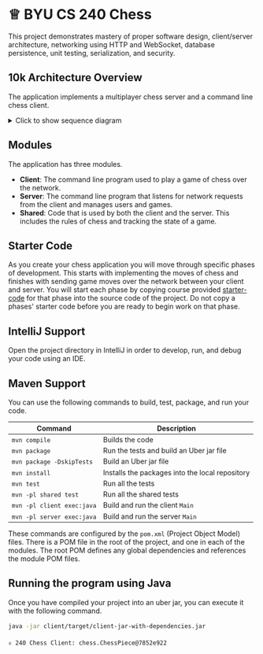 # ♕ BYU CS 240 Chess

This project demonstrates mastery of proper software design, client/server architecture, networking using HTTP and WebSocket, database persistence, unit testing, serialization, and security.

## 10k Architecture Overview

The application implements a multiplayer chess server and a command line chess client.

[//]: # ([![Sequence Diagram]&#40;./sequence_diagram.svg&#41;]&#40;https://sequencediagram.org/index.html#initialData=IYYwLg9gTgBAwgGwJYFMB2YBQAHYUxIhK4YwDKKUAbpTngUSWDABLBoAmCtu+hx7ZhWqEUdPo0EwAIsDDAAgiBAoAzqswc5wAEbBVKGBx2ZM6MFACeq3ETQBzGAAYAdAE5M9qBACu2AMQALADMABwATG4gMP7I9gAWYDoIPoYASij2SKpgtIiopAC0AHzklDRQAFwwANoACgDyZAAqALowAPQ+BlAAOmgA3gBE3ZRowAC2KEOVQzBDADTzuOoA7tAcM3OL8ygTwEgIW-MAvpjCFTAlrOxclNXDo1DjU8c7Qyuq61Cbs-NLQz2ByOfyGZzYnG4sGuF1E1SgmWyuSgAAoMlkcpQMgBHVI5ACU53KoiupVk8iUKnU1XsKDAAFUeiini8UITyYplGpVKSjDpKgAxJCcGCMygcmA6SwwFmTMQ6BHAADWop6MFWSDA8RlPVZMGACEVHGlKAAHkiNBzKdyrjDiSpqmKoByiSIVLbShd7jAFIaUMBjc1legAKKmlTYAgQNCuy6Fa75czVQJOYL9YZTdTAWkzeYhqDeKo6sZy-V+gPS+RK9BgsycTBWrnqD1lN0oapoHwIBCxknXRtU1SVECK3JO5k9Dns7TW5vXYyVBQcDiq8XaXvu-szptDkf+3IKHxalHAI-xKcN7eD3kLpcrw9al2wzfXCF3IvopFYtRdrBvqEtl6RaPLqcpzNU2wAqeWrNBA1ZoOB8ynLGlAtomGDVOEThOOmIyga8MAQf88zQfEsHwYh2xnOgHCmF4vgBNA7C0jEApwCG0hwAoMAADIQFkMbocwdrUN69RNG0nQGOoSDRrhsqvKCAKfN8vxUShUAlP+9wgSWimQcs+hfBsbzgrcUIlM+7YIPxwoonxAk4niYCElZJQDtylS0gyTIKWyl4UjuJQLkKIpOhKUrFs8cobigAA88YedS4Xrm5xRWZUFRIAAZpYTp1EZqkoil8hLCpGyufaKDuVenl7nIKAPvEJ5nheSWqMF-J3j6Z4yOu2lQAlhQZQ5woZKov4aUNA2VAM8x+W8UFnuRNagjAZxCUNQGVFhOGDPN+HTEpJHLXBq3bOtda0Z43h+P4XgoOgMRxIkD1PQ5vhYEJvLbbU0ghjxIbNCG7QdNJqiyWg-SkStMZAVp5n3KR0BIAAXnIkPVHFMNnWgxSYANllVZUNn2J99n8Z9TlqC5sU1YFg5eXS444-B04M9ynWVAA4nSq6wNl3gTD1WrmIQGPRjAsOxUN7WVCVwB08UcsIhMEA0E1E5rvI7OcoOXMZGrND6meYsgBLaAwJA8H6uoEBEA1K4alq-ME4jg3xiNlNHuNk1AdN7uzRtyDmFt5T3Lt6bUfWN0Mf4CIrv42DCiqPFIjA3Nyho30iRU1Q1NzQOg-YcrQ6d8EaQjkJI2eKPo1GaBY6z6D44T6XE8gOSZ5m9lIt3ajUwSSty95LPl+guuzh1xQLrzzBOjAgsQMLTVmxbUu4zLiW1clk6pVV9N6553m+gg-eqCik9BTP-Jzz63YZ1nW+FHLcAQN2KDgJDcX9xyrfu2HNslQ05dyzuNbA0YDBTXjDNOaQwS6ZlzDUYYCCUAAElpC5gAIzhGCIEAEqx4iahQE6Vki15jJFAEqUhYFjrwLlAAOTlKCE4SwXDsJgK0YOBQwCALzpHfa9DEH5xQXKDB2DcH4PmIQ4hND9LESGJQkA1DDrkKESgJhUwWFsI4Vwq6dFboBA4AAdjcE4FATgYghmCHAdiAA2eAo5DD9xgJgHOnpw5FnEi0YupdxjjyhoI1BmijoXTOPDYoM1kZQDRhbJuATijpnmME2hYS3bV00u3IB9Vcj9xRHAJx-dB60zSiPZmTJm5oCvvrG+PM+YLyXivU2GBxYNw3hXKyssd5DgVsPbpw5Clyi1s6bQ1TOa1O6mgFAqxH5THVJqbUC8nxVS6Rzakv9+oAM9sTAp+4UBFLUBAtAUD-YwMDnA1B4jqg4LwZdTa2zRJVAERcsRmDrmSMujRAxcdLAoG7BAGZsQkAJDAL8-5MyABSEBhSzMMP4JRSo3EhyKB4x5+c6j0kkh0VBZcYK4ySR8BAwBflQDfjZKAWwADqLA0HAw6AAIR4goOAABpd4ly3kwBuYES6ESom1xifXTGMBsYJIJdgIlJKyXQCpTSuljLmVsoBByiRtyzIZKJkAgAVtCtAeSoXCgObiGmlU2yHynkzHylAWp4rZgFI+6guZ3waULEW8Q15tOlp07eayel73kH031lq8kcrGY62pd8XGNNhTADBW85YbIDaU-pAYOCwTyU8DkZVJWUGlVAMN08Fz0mwFoXIMbnbaimasBA0pU0oBXAvCtVt3VIFgBK4lqEQDv2gOk98fC4QGr1XKcBkCxCnMKLA7hocHn8OwlHfRsc7peGJc9YFr0oArsQP6WAwBsAStaZDVx7jWx5z+gDIGINOjGErpE856r3yaqoHCEA3A8AKD3cgc2DdL6BodbuV9UBT5OgvgWrm0g-l0jUGWBA-MeQwtFkYbQegTkH2Vv0l927T5NVhiB+1U8uZbrwDyA0MHV4tK-YenDMB4PusQ-IZDY7UNyww2+7s58f3tTAxB3IxGH7n2o5bBDpbdD6DEANftDpCOAY-Qe6MI7jmMceQHDJQckU8L4RHOdgxo60SAA&#41;)

<details>
    <summary>Click to show sequence diagram</summary>
    <a href="https://sequencediagram.org/index.html#initialData=IYYwLg9gTgBAwgGwJYFMB2YBQAHYUxIhK4YwDKKUAbpTngUSWDABLBoAmCtu+hx7ZhWqEUdPo0EwAIsDDAAgiBAoAzqswc5wAEbBVKGBx2ZM6MFACeq3ETQBzGAAYAdAE5M9qBACu2AMQALADMABwATG4gMP7I9gAWYDoIPoYASij2SKpgtIiopAC0AHzklDRQAFwwANoACgDyZAAqALowAPQ+BlAAOmgA3gBE3ZRowAC2KEOVQzBDADTzuOoA7tAcM3OL8ygTwEgIW-MAvpjCFTAlrOxclNXDo1DjU8c7Qyuq61Cbs-NLQz2ByOfyGZzYnG4sGuF1E1SgmWyuSgAAoMlkcpQMgBHVI5ACU53KoiupVk8iUKnU1XsKDAAFUeiini8UITyYplGpVKSjDpKgAxJCcGCMygcmA6SwwFmTMQ6BHAADWop6MFWSDA8RlPVZMGACEVHGlKAAHkiNBzKdyrjDiSpqmKoByiSIVLbShd7jAFIaUMBjc1legAKKmlTYAgQNCuy6Fa75czVQJOYL9YZTdTAWkzeYhqDeKo6sZy-V+gPS+RK9BgsycTBWrnqD1lN0oapoHwIBCxknXRtU1SVECK3JO5k9Dns7TW5vXYyVBQcDiq8XaXvu-szptDkf+3IKHxalHAI-xKcN7eD3kLpcrw9al2wzfXCF3IvopFYtRdrBvqEtl6RaPLqcpzNU2wAqeWrNBA1ZoOB8ynLGlAtomGDVOEThOOmIyga8MAQf88zQfEsHwYh2xnOgHCmF4vgBNA7C0jEApwCG0hwAoMAADIQFkMbocwdrUN69RNG0nQGOoSDRrhsqvKCAKfN8vxUShUAlP+9wgSWimQcs+hfBsbzgrcUIlM+7YIPxwoonxAk4niYCElZJQDtylS0gyTIKWyl4UjuJQLkKIpOhKUrFs8cobigAA88YedS4Xrm5xRWZUFRIAAZpYTp1EZqkoil8hLCpGyufaKDuVenl7nIKAPvEJ5nheSWqMF-J3j6Z4yOu2lQAlhQZQ5woZKov4aUNA2VAM8x+W8UFnuRNagjAZxCUNQGVFhOGDPN+HTEpJHLXBq3bOtda0Z43h+P4XgoOgMRxIkD1PQ5vhYEJvLbbU0ghjxIbNCG7QdNJqiyWg-SkStMZAVp5n3KR0BIAAXnIkPVHFMNnWgxSYANllVZUNn2J99n8Z9TlqC5sU1YFg5eXS444-B04M9ynWVAA4nSq6wNl3gTD1WrmIQGPRjAsOxUN7WVCVwB08UcsIhMEA0E1E5rvI7OcoOXMZGrND6meYsgBLaAwJA8H6uoEBEA1K4alq-ME4jg3xiNlNHuNk1AdN7uzRtyDmFt5T3Lt6bUfWN0Mf4CIrv42DCiqPFIjA3Nyho30iRU1Q1NzQOg-YcrQ6d8EaQjkJI2eKPo1GaBY6z6D44T6XE8gOSZ5m9lIt3ajUwSSty95LPl+guuzh1xQLrzzBOjAgsQMLTVmxbUu4zLiW1clk6pVV9N6553m+gg-eqCik9BTP-Jzz63YZ1nW+FHLcAQN2KDgJDcX9xyrfu2HNslQ05dyzuNbA0YDBTXjDNOaQwS6ZlzDUYYCCUAAElpC5gAIzhGCIEAEqx4iahQE6Vki15jJFAEqUhYFjrwLlAAOTlKCE4SwXDsJgK0YOBQwCALzpHfa9DEH5xQXKDB2DcH4PmIQ4hND9LESGJQkA1DDrkKESgJhUwWFsI4Vwq6dFboBA4AAdjcE4FATgYghmCHAdiAA2eAo5DD9xgJgHOnpw5FnEi0YupdxjjyhoI1BmijoXTOPDYoM1kZQDRhbJuATijpnmME2hYS3bV00u3IB9Vcj9xRHAJx-dB60zSiPZmTJm5oCvvrG+PM+YLyXivU2GBxYNw3hXKyssd5DgVsPbpw5Clyi1s6bQ1TOa1O6mgFAqxH5THVJqbUC8nxVS6Rzakv9+oAM9sTAp+4UBFLUBAtAUD-YwMDnA1B4jqg4LwZdTa2zRJVAERcsRmDrmSMujRAxcdLAoG7BAGZsQkAJDAL8-5MyABSEBhSzMMP4JRSo3EhyKB4x5+c6j0kkh0VBZcYK4ySR8BAwBflQDfjZKAWwADqLA0HAw6AAIR4goOAABpd4ly3kwBuYES6ESom1xifXTGMBsYJIJdgIlJKyXQCpTSuljLmVsoBByiRtyzIZKJkAgAVtCtAeSoXCgObiGmlU2yHynkzHylAWp4rZgFI+6guZ3waULEW8Q15tOlp07eayel73kH031lq8kcrGY62pd8XGNNhTADBW85YbIDaU-pAYOCwTyU8DkZVJWUGlVAMN08Fz0mwFoXIMbnbaimasBA0pU0oBXAvCtVt3VIFgBK4lqEQDv2gOk98fC4QGr1XKcBkCxCnMKLA7hocHn8OwlHfRsc7peGJc9YFr0oArsQP6WAwBsAStaZDVx7jWx5z+gDIGINOjGErpE856r3yaqoHCEA3A8AKD3cgc2DdL6BodbuV9UBT5OgvgWrm0g-l0jUGWBA-MeQwtFkYbQegTkH2Vv0l927T5NVhiB+1U8uZbrwDyA0MHV4tK-YenDMB4PusQ-IZDY7UNyww2+7s58f3tTAxB3IxGH7n2o5bBDpbdD6DEANftDpCOAY-Qe6MI7jmMceQHDJQckU8L4RHOdgxo60SAA">
        <img src="./sequence_diagram.svg" alt="Sequence Diagram">
    </a>
</details>

## Modules

The application has three modules.

- **Client**: The command line program used to play a game of chess over the network.
- **Server**: The command line program that listens for network requests from the client and manages users and games.
- **Shared**: Code that is used by both the client and the server. This includes the rules of chess and tracking the state of a game.

## Starter Code

As you create your chess application you will move through specific phases of development. This starts with implementing the moves of chess and finishes with sending game moves over the network between your client and server. You will start each phase by copying course provided [starter-code](./starter-code) for that phase into the source code of the project. Do not copy a phases' starter code before you are ready to begin work on that phase.

## IntelliJ Support

Open the project directory in IntelliJ in order to develop, run, and debug your code using an IDE.

## Maven Support

You can use the following commands to build, test, package, and run your code.

| Command                    | Description                                     |
|----------------------------| ----------------------------------------------- |
| `mvn compile`              | Builds the code                                 |
| `mvn package`              | Run the tests and build an Uber jar file        |
| `mvn package -DskipTests`  | Build an Uber jar file                          |
| `mvn install`              | Installs the packages into the local repository |
| `mvn test`                 | Run all the tests                               |
| `mvn -pl shared test`      | Run all the shared tests                        |
| `mvn -pl client exec:java` | Build and run the client `Main`                 |
| `mvn -pl server exec:java` | Build and run the server `Main`                 |

These commands are configured by the `pom.xml` (Project Object Model) files. There is a POM file in the root of the project, and one in each of the modules. The root POM defines any global dependencies and references the module POM files.

## Running the program using Java

Once you have compiled your project into an uber jar, you can execute it with the following command.

```sh
java -jar client/target/client-jar-with-dependencies.jar

♕ 240 Chess Client: chess.ChessPiece@7852e922
```
